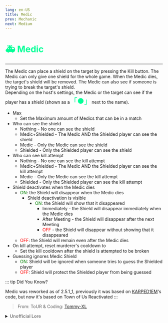 ```yaml
---
lang: en-US
title: Medic
prev: Mechanic
next: Medium
---
```


# <font color="#00ff97">🚑 <b>Medic</b></font> <Badge text="Support" type="tip" vertical="middle"/>
---

The Medic can place a shield on the target by pressing the Kill button. The Medic can only give one shield for the whole game. When the Medic dies, the target's shield will be removed. The Medic can also see if someone is trying to break the target's shield.<br>
Depending on the host's settings, the Medic or the target can see if the player has a shield (shown as a<font size="5em" color="#00ff97">「●」</font>next to the name).
* Max
  * Set the Maximum amount of Medics that can be in a match
* Who can see the shield
  * Nothing - No one can see the shield
  * Medic+Shielded - The Medic AND the Shielded player can see the shield
  * Medic - Only the Medic can see the shield
  * Shielded - Only the Shielded player can see the shield
* Who can see kill attempt
  * Nothing - No one can see the kill attempt
  * Medic+Shielded - The Medic AND the Shielded player can see the kill attempt
  * Medic - Only the Medic can see the kill attempt
  * Shielded - Only the Shielded player can see the kill attempt
* Shield deactivates when the Medic dies
  * <font color=green>ON</font>: the Shield will disappear when the Medic dies
    * Shield deactivation is visible
      * <font color=green>ON</font>: the Shield will show that it disappeared
        * Immediately - the Shield will disappear immediately when the Medic dies
        * After Meeting - the Shield will disappear after the next Meeting
        * <font color=red>OFF</font> - the Shield will disappear without showing that it disappeared
  * <font color=red>OFF</font>: the Shield will remain even after the Medic dies
* On kill attempt, reset murderer's cooldown to
  * Set the kill cooldown after the shield is attempted to be broken
* Guessing ignores Medic Shield
  * <font color=green>ON</font>: Shield will be ignored when someone tries to guess the Shielded player
  * <font color=red>OFF</font>: Shield will protect the Shielded player from being guessed

::: tip Did You Know?

Medic was reworked as of 2.5.1_1, previously it was based on [KARPED1EM](https://github.com/KARPED1EM)'s code, but now it's based on Town of Us Reactivated
:::

> From: ToUR & Coding: [Tommy-XL](https://github.com/Tommy-XL)

<details>
<summary><b><font color=gray>Unofficial Lore</font></b></summary>

Placeholder: This role is a ROLE OH EM GOSH
> Submitted by: Member
</details>